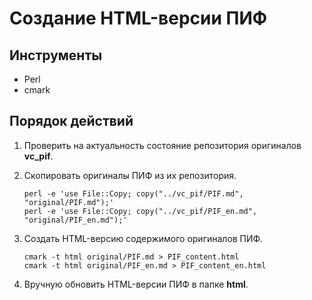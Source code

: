# Создание HTML-версии ПИФ

## Инструменты

- Perl
- cmark

## Порядок действий

1. Проверить на актуальность состояние репозитория оригиналов **vc_pif**.

2. Скопировать оригиналы ПИФ из их репозитория.
    ```
    perl -e 'use File::Copy; copy("../vc_pif/PIF.md", "original/PIF.md");'
    perl -e 'use File::Copy; copy("../vc_pif/PIF_en.md", "original/PIF_en.md");'
    ```
3. Создать HTML-версию содержимого оригиналов ПИФ.
    ```
    cmark -t html original/PIF.md > PIF_content.html
    cmark -t html original/PIF_en.md > PIF_content_en.html
    ```
4. Вручную обновить HTML-версии ПИФ в папке **html**.